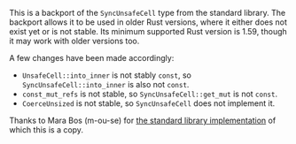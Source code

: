 This is a backport of the `SyncUnsafeCell` type from the standard library. The
backport allows it to be used in older Rust versions, where it either does not
exist yet or is not stable. Its minimum supported Rust version is 1.59, though
it may work with older versions too.

A few changes have been made accordingly:
* `UnsafeCell::into_inner` is not stably `const`, so
  `SyncUnsafeCell::into_inner` is also not `const`.
* `const_mut_refs` is not stable, so `SyncUnsafeCell::get_mut` is not `const`.
* `CoerceUnsized` is not stable, so `SyncUnsafeCell` does not implement it.

Thanks to Mara Bos (m-ou-se) for [the standard library
implementation](https://github.com/rust-lang/rust/pull/95438) of which this is
a copy.
